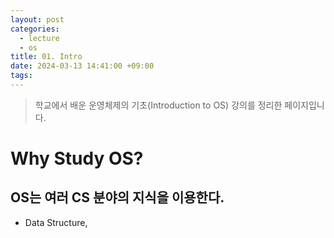```yaml
---
layout: post
categories:
  - lecture
  - os
title: 01. Intro
date: 2024-03-13 14:41:00 +09:00
tags:
---
```


>학교에서 배운 운영체제의 기초(Introduction to OS) 강의를 정리한 페이지입니다.

# Why Study OS?

## OS는 여러 CS 분야의 지식을 이용한다.

- Data Structure, 